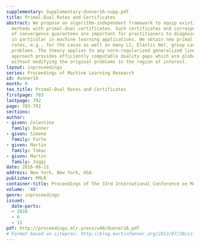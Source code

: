 ```yaml
---
supplementary: Supplementary:dunner16-supp.pdf
title: Primal-Dual Rates and Certificates
abstract: We propose an algorithm-independent framework to equip existing optimization
  methods with primal-dual certificates. Such certificates and corresponding rate
  of convergence guarantees are important for practitioners to diagnose progress,
  in particular in machine learning applications. We obtain new primal-dual convergence
  rates, e.g., for the Lasso as well as many L1, Elastic Net, group Lasso and TV-regularized
  problems. The theory applies to any norm-regularized generalized linear model. Our
  approach provides efficiently computable duality gaps which are globally defined,
  without modifying the original problems in the region of interest.
layout: inproceedings
series: Proceedings of Machine Learning Research
id: dunner16
month: 0
tex_title: Primal-Dual Rates and Certificates
firstpage: 783
lastpage: 792
page: 783-792
sections: 
author:
- given: Celestine
  family: Dünner
- given: Simone
  family: Forte
- given: Martin
  family: Takac
- given: Martin
  family: Jaggi
date: 2016-06-11
address: New York, New York, USA
publisher: PMLR
container-title: Proceedings of The 33rd International Conference on Machine Learning
volume: '48'
genre: inproceedings
issued:
  date-parts:
  - 2016
  - 6
  - 11
pdf: http://proceedings.mlr.press/v48/dunner16.pdf
# Format based on citeproc: http://blog.martinfenner.org/2013/07/30/citeproc-yaml-for-bibliographies/
---
```

